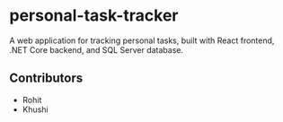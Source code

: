 # personal-task-tracker
A web application for tracking personal tasks, built with React frontend, .NET Core backend, and SQL Server database.

## Contributors

- Rohit  
- Khushi
